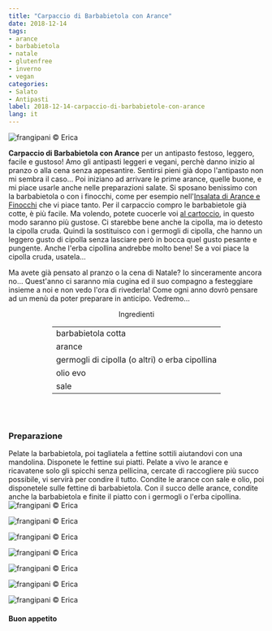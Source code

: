 ```yaml
---
title: "Carpaccio di Barbabietola con Arance"
date: 2018-12-14
tags:
- arance
- barbabietola
- natale
- glutenfree
- inverno
- vegan
categories:
- Salato
- Antipasti
label: 2018-12-14-carpaccio-di-barbabietole-con-arance
lang: it
---
```

![](header.jpg "frangipani © Erica")

**Carpaccio di Barbabietola con Arance** per un antipasto festoso, leggero, facile e gustoso! Amo gli antipasti leggeri e vegani, perchè danno inizio al pranzo o alla cena senza appesantire. Sentirsi pieni già dopo l'antipasto non mi sembra il caso... Poi iniziano ad arrivare le prime arance, quelle buone, e mi piace usarle anche nelle preparazioni salate. Si sposano benissimo con la barbabietola o con i finocchi, come per esempio nell'<a href="https://frangipani.raiano.ch/2016-12-29-insalata-di-arance-e-finocchi/" target="_blank">Insalata di Arance e Finocchi</a> che vi piace tanto. Per il carpaccio compro le barbabietole già cotte, è più facile. Ma volendo, potete cuocerle voi <a href="https://frangipani.raiano.ch/2018-11-20-barbabietola-al-cartoccio-con-erbette-e-sale-grosso/" target="_blank">al cartoccio</a>, in questo modo saranno più gustose. Ci starebbe bene anche la cipolla, ma io detesto la cipolla cruda. Quindi la sostituisco con i germogli di cipolla, che hanno un leggero gusto di cipolla senza lasciare però in bocca quel gusto pesante e pungente. Anche l'erba cipollina andrebbe molto bene! Se a voi piace la cipolla cruda, usatela...

Ma avete già pensato al pranzo o la cena di Natale? Io sinceramente ancora no... Quest'anno ci saranno mia cugina ed il suo compagno a festeggiare insieme a noi e non vedo l'ora di rivederla! Come ogni anno dovrò pensare ad un menù da poter preparare in anticipo. Vedremo...

<div id="wrapper" style="text-align: center">
  <div id="yourdiv" style="display: inline-block;">
    <div class="ingredients" itemscope itemtype="http://schema.org/Recipe">
      <span itemprop="name" style="display:none;">Carpaccio di Barbabietola con Arance</span>
      <span itemprop="recipeCategory" style="display:none;">Salato</span>
      <img itemprop="image" style="display:none;" class="ignore-gallery-item" src="header.jpeg"/>
      <span itemprop="author" style="display:none;">Erica Raiano</span>
      <span itemprop="description" style="display:none;">Carpaccio di Barbabietola con Arance per un antipasto festoso, leggero, facile e gustoso!</span>
      <div class="ingredients-title">Ingredienti</div>
      <table>
        <tbody>
          </tr>
          <tr itemprop="recipeIngredient">
            <td>barbabietola cotta</td>
          </tr>
          <tr itemprop="recipeIngredient">
            <td>arance</td>
          </tr>
          <tr itemprop="recipeIngredient">
            <td>germogli di cipolla (o altri) o erba cipollina</td>
          </tr>
          <tr itemprop="recipeIngredient">
            <td>olio evo</td>
          </tr>
          <tr itemprop="recipeIngredient">
            <td>sale</td>
          </tr>
        </tbody>
      </table>
      <br></br>
    </div>
  </div>
</div>


<h3>
  <font color="grey">
    <i class="fa-solid fa-gears"></i>
  </font> Preparazione
</h3>

Pelate la barbabietola, poi tagliatela a fettine sottili aiutandovi con una mandolina. Disponete le fettine sui piatti. Pelate a vivo le arance e ricavatene solo gli spicchi senza pellicina, cercate di raccogliere più succo possibile, vi servirà per condire il tutto. Condite le arance con sale e olio, poi disponetele sulle fettine di barbabietola. Con il succo delle arance, condite anche la barbabietola e finite il piatto con i germogli o l'erba cipollina.
![](risultato1.jpg "frangipani © Erica")

![](risultato2.jpg "frangipani © Erica")

![](risultato3.jpg "frangipani © Erica")

![](risultato4.jpg "frangipani © Erica")

![](risultato5.jpg "frangipani © Erica")

![](risultato6.jpg "frangipani © Erica")

![](risultato7.jpg "frangipani © Erica")

<h4>Buon appetito
  <font color="red">
    <i class="fa-regular fa-face-smile"></i>
  </font>
</h4>
